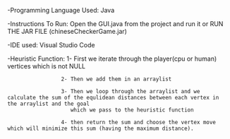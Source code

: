 

-Programming Language Used: Java


-Instructions To Run: Open the GUI.java from the project and run it or RUN THE JAR FILE (chineseCheckerGame.jar)

-IDE used: Visual Studio Code

-Heuristic Function: 1- First we iterate through the player(cpu or human) vertices which is not NULL
                     
                     2- Then we add them in an arraylist

                     3- Then we loop through the arraylist and we calculate the sum of the equlidean distances between each vertex in the arraylist and the goal 
                        which we pass to the heuristic function

                     4- then return the sum and choose the vertex move which will minimize this sum (having the maximum distance).



